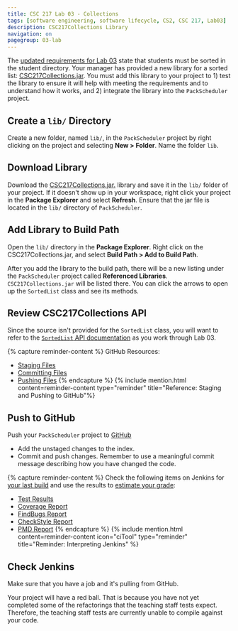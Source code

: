 ```yaml
---
title: CSC 217 Lab 03 - Collections
tags: [software engineering, software lifecycle, CS2, CSC 217, Lab03]
description: CSC217Collections Library
navigation: on
pagegroup: 03-lab
---
```

The [updated requirements for Lab 03](03-lab-requirements) state that students must be sorted in the student directory.  Your manager has provided a new library for a sorted list: [CSC217Collections.jar](files/CSC217Collections.jar).  You must add this library to your project to 1) test the library to ensure it will help with meeting the requirements and to understand how it works, and 2) integrate the library into the `PackScheduler` project.


## Create a `lib/` Directory
Create a new folder, named `lib/`, in the `PackScheduler` project by right clicking on the project and selecting **New > Folder**.  Name the folder `lib`.  


## Download Library
Download the [CSC217Collections.jar.](files/CSC217Collections.jar) library and save it in the `lib/` folder of your project.  If it doesn't show up in your workspace, right click your project in the **Package Explorer** and select **Refresh**.  Ensure that the jar file is located in the `lib/` directory of `PackScheduler`.


## Add Library to Build Path
Open the `lib/` directory in the **Package Explorer**.  Right click on the CSC217Collections.jar, and select **Build Path > Add to Build Path**.  

After you add the library to the build path, there will be a new listing under the `PackScheduler` project called **Referenced Libraries**.  `CSC217Collections.jar` will be listed there.  You can click the arrows to open up the `SortedList` class and see its methods.  


## Review CSC217Collections API
Since the source isn't provided for the `SortedList` class, you will want to refer to the [`SortedList` API documentation](javadoc/index.html) as you work through Lab 03.

{% capture reminder-content %} 
GitHub Resources:

  * [Staging Files](https://pages.github.ncsu.edu/engr-csc-software-development/practices-tools/git/git-staging)
  * [Committing Files](https://pages.github.ncsu.edu/engr-csc-software-development/practices-tools/git/git-commit)
  * [Pushing Files](https://pages.github.ncsu.edu/engr-csc-software-development/practices-tools/git/git-push)
{% endcapture %} {% include mention.html content=reminder-content type="reminder" title="Reference: Staging and Pushing to GitHub"%} 
## Push to GitHub
Push your `PackScheduler` project to [GitHub](https://github.ncsu.edu)

  * Add the unstaged changes to the index.
  * Commit and push changes.  Remember to use a meaningful commit message describing how you have changed the code.  


{% capture reminder-content %}
Check the following items on Jenkins for [your last build](https://pages.github.ncsu.edu/engr-csc-software-development/practices-tools/jenkins/#build-summary-page) and use the results to [estimate your grade](https://pages.github.ncsu.edu/engr-csc-software-development/practices-tools/jenkins/#grade-estimation-example):

  * [Test Results](https://pages.github.ncsu.edu/engr-csc-software-development/practices-tools/jenkins/#test-results)
  * [Coverage Report](https://pages.github.ncsu.edu/engr-csc-software-development/practices-tools/jenkins/#coverage-report)
  * [FindBugs Report](https://pages.github.ncsu.edu/engr-csc-software-development/practices-tools/jenkins/#findbugs-report)
  * [CheckStyle Report](https://pages.github.ncsu.edu/engr-csc-software-development/practices-tools/jenkins/#checkstyle-report)
  * [PMD Report](https://pages.github.ncsu.edu/engr-csc-software-development/practices-tools/jenkins/#pmd-report)
{% endcapture %}
{% include mention.html content=reminder-content icon="ciTool" type="reminder" title="Reminder: Interpreting Jenkins" %}
## Check Jenkins
Make sure that you have a job and it's pulling from GitHub.  

Your project will have a red ball.  That is because you have not yet completed some of the refactorings that the teaching staff tests expect.  Therefore, the teaching staff tests are currently unable to compile against your code.  

